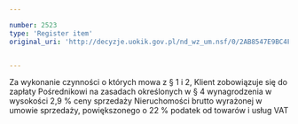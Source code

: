 ```yaml
---

number: 2523
type: 'Register item'
original_uri: 'http://decyzje.uokik.gov.pl/nd_wz_um.nsf/0/2AB8547E9BC4FAF0C125791000425A13?OpenDocument'


---
```


Za wykonanie czynności o których mowa z § 1 i 2, Klient zobowiązuje się do zapłaty Pośrednikowi na zasadach określonych w § 4 wynagrodzenia w wysokości 2,9 % ceny sprzedaży Nieruchomości brutto wyrażonej w umowie sprzedaży, powiększonego o 22 % podatek od towarów i usług VAT

